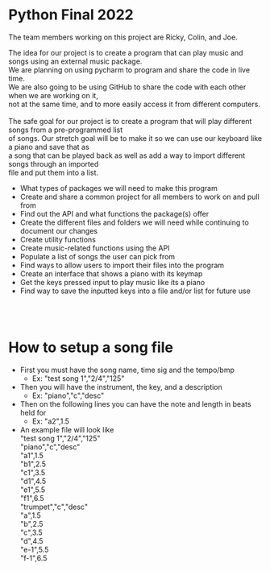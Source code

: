 # Python Final 2022

The team members working on this project are Ricky, Colin, and Joe. 

The idea for our project is to create a program that can play music and songs using an external music package. <br />
We are planning on using pycharm to program and share the code in live time. <br />
We are also going to be using GitHub to share the code with each other when we are working on it, <br />
not at the same time, and to more easily access it from different computers. <br />
<br />
The safe goal for our project is to create a program that will play different songs from a pre-programmed list <br />
of songs. Our stretch goal will be to make it so we can use our keyboard like a piano and save that as <br />
a song that can be played back as well as add a way to import different songs through an imported <br />
file and put them into a list.
<br />

- What types of packages we will need to make this program 
- Create and share a common project for all members to work on and pull from 
- Find out the API and what functions the package(s) offer 
- Create the different files and folders we will need while continuing to document our changes 
- Create utility functions 
- Create music-related functions using the API 
- Populate a list of songs the user can pick from 
- Find ways to allow users to import their files into the program 
- Create an interface that shows a piano with its keymap 
- Get the keys pressed input to play music like its a piano 
- Find way to save the inputted keys into a file and/or list for future use

<br />
<br />

# How to setup a song file
- First you must have the song name, time sig and the tempo/bmp
  - Ex: "test song 1","2/4","125"
- Then you will have the instrument, the key, and a description
  - Ex: "piano","c","desc"
- Then on the following lines you can have the note and length in beats held for
  - Ex: "a2",1.5
- An example file will look like<br />
"test song 1","2/4","125"<br />
"piano","c","desc"<br />
"a1",1.5<br />
"b1",2.5<br />
"c1",3.5<br />
"d1",4.5<br />
"e1",5.5<br />
"f1",6.5<br />
"trumpet","c","desc"<br />
"a",1.5<br />
"b",2.5<br />
"c",3.5<br />
"d",4.5<br />
"e-1",5.5<br />
"f-1",6.5<br />
